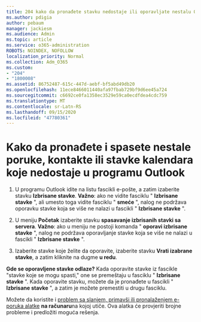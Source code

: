 ```yaml
---
title: 204 kako da pronađete stavku nedostaje ili oporavljate nestalu Outlook poštu, kalendar ili kontakte
ms.author: pdigia
author: pebaum
manager: jackiesm
ms.audience: Admin
ms.topic: article
ms.service: o365-administration
ROBOTS: NOINDEX, NOFOLLOW
localization_priority: Normal
ms.collection: Adm_O365
ms.custom:
- "204"
- "1800008"
ms.assetid: 86752487-615c-447d-aebf-bf5abd49db20
ms.openlocfilehash: 11ece8466011440afa97fbab729bf9d6ee45a724
ms.sourcegitcommit: c6692ce0fa1358ec3529e59ca0ecdfdea4cdc759
ms.translationtype: MT
ms.contentlocale: sr-Latn-RS
ms.lasthandoff: 09/15/2020
ms.locfileid: "47780361"
---
```

# <a name="how-to-find-and-recover-missing-messages-contacts-or-calendar-items-in-outlook"></a>Kako da pronađete i spasete nestale poruke, kontakte ili stavke kalendara koje nedostaje u programu Outlook

1. U programu Outlook idite na listu fascikli e-pošte, a zatim izaberite stavku **Izbrisane stavke**. **Važno**: ako ne vidite fasciklu " **Izbrisane stavke** ", ali umesto toga vidite fasciklu " **smeće** ", nalog ne podržava oporavku stavke koja se više ne nalazi u fascikli " **Izbrisane stavke** ".

2. U meniju **Početak** izaberite stavku **spasavanje izbrisanih stavki sa servera**. **Važno**: ako u meniju ne postoji komanda " **oporavi izbrisane stavke** ", nalog ne podržava oporavljanje stavke koja se više ne nalazi u fascikli " **Izbrisane stavke** ".

3. Izaberite stavke koje želite da oporavite, izaberite stavku **Vrati izabrane stavke**, a zatim kliknite na dugme **u redu**.

**Gde se oporavljene stavke odlaze?** Kada oporavite stavke iz fascikle "stavke koje se mogu spasti," one se premeštaju u fasciklu " **Izbrisane stavke** ". Kada oporavite stavku, možete da je pronađete u fascikli " **Izbrisane stavke** ", a zatim je možete premestiti u drugu fasciklu.

Možete da koristite i [problem sa slanjem, primavši ili pronalaženjem e-poruka alatke](https://aka.ms/SaRA-OutlookSendReceive) **na računaru**na kojoj utiče. Ova alatka će provjeriti brojne probleme i predložiti moguća rešenja.
